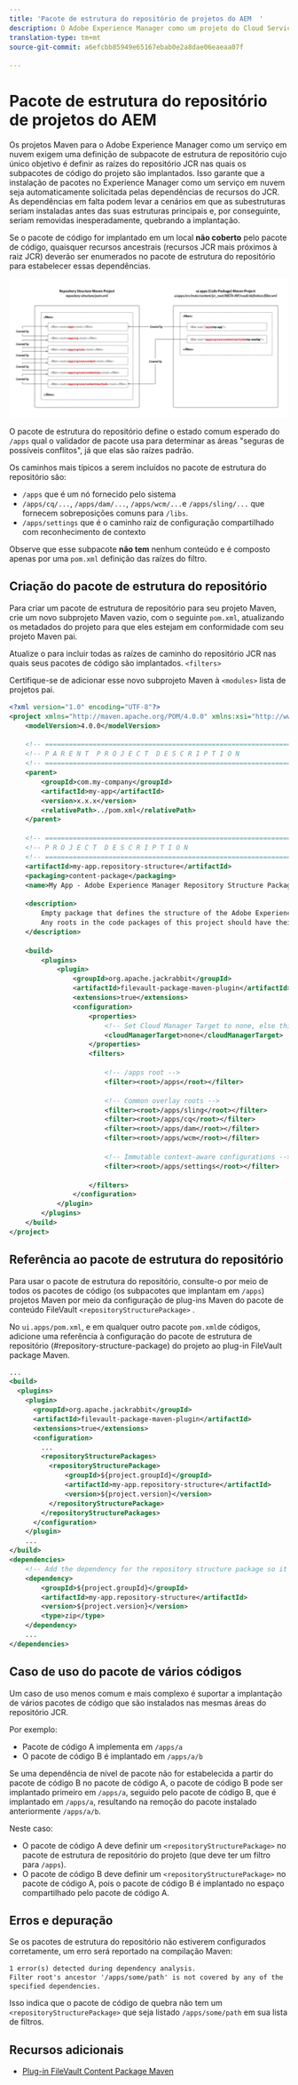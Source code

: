 ```yaml
---
title: 'Pacote de estrutura do repositório de projetos do AEM  '
description: O Adobe Experience Manager como um projeto do Cloud Service Maven requer uma definição do Subpacote da Estrutura do Repositório cujo único objetivo é definir as raízes do repositório JCR nas quais os subpacotes de Código do projeto são implantados.
translation-type: tm+mt
source-git-commit: a6efcbb85949e65167ebab0e2a8dae06eaeaa07f

---
```



# Pacote de estrutura do repositório de projetos do AEM

Os projetos Maven para o Adobe Experience Manager como um serviço em nuvem exigem uma definição de subpacote de estrutura de repositório cujo único objetivo é definir as raízes do repositório JCR nas quais os subpacotes de código do projeto são implantados. Isso garante que a instalação de pacotes no Experience Manager como um serviço em nuvem seja automaticamente solicitada pelas dependências de recursos do JCR. As dependências em falta podem levar a cenários em que as subestruturas seriam instaladas antes das suas estruturas principais e, por conseguinte, seriam removidas inesperadamente, quebrando a implantação.

Se o pacote de código for implantado em um local **não coberto** pelo pacote de código, quaisquer recursos ancestrais (recursos JCR mais próximos à raiz JCR) deverão ser enumerados no pacote de estrutura do repositório para estabelecer essas dependências.

![Pacote de estrutura do repositório](./assets/repository-structure-packages.png)

O pacote de estrutura do repositório define o estado comum esperado do `/apps` qual o validador de pacote usa para determinar as áreas &quot;seguras de possíveis conflitos&quot;, já que elas são raízes padrão.

Os caminhos mais típicos a serem incluídos no pacote de estrutura do repositório são:

+ `/apps` que é um nó fornecido pelo sistema
+ `/apps/cq/...`, `/apps/dam/...`, `/apps/wcm/...`e `/apps/sling/...` que fornecem sobreposições comuns para `/libs`.
+ `/apps/settings` que é o caminho raiz de configuração compartilhado com reconhecimento de contexto

Observe que esse subpacote **não tem** nenhum conteúdo e é composto apenas por uma `pom.xml` definição das raízes do filtro.

## Criação do pacote de estrutura do repositório

Para criar um pacote de estrutura de repositório para seu projeto Maven, crie um novo subprojeto Maven vazio, com o seguinte `pom.xml`, atualizando os metadados do projeto para que eles estejam em conformidade com seu projeto Maven pai.

Atualize o para incluir todas as raízes de caminho do repositório JCR nas quais seus pacotes de código são implantados. `<filters>`

Certifique-se de adicionar esse novo subprojeto Maven à `<modules>` lista de projetos pai.

```xml
<?xml version="1.0" encoding="UTF-8"?>
<project xmlns="http://maven.apache.org/POM/4.0.0" xmlns:xsi="http://www.w3.org/2001/XMLSchema-instance" xsi:schemaLocation="http://maven.apache.org/POM/4.0.0 http://maven.apache.org/maven-v4_0_0.xsd">
    <modelVersion>4.0.0</modelVersion>

    <!-- ====================================================================== -->
    <!-- P A R E N T  P R O J E C T  D E S C R I P T I O N                      -->
    <!-- ====================================================================== -->
    <parent>
        <groupId>com.my-company</groupId>
        <artifactId>my-app</artifactId>
        <version>x.x.x</version>
        <relativePath>../pom.xml</relativePath>
    </parent>

    <!-- ====================================================================== -->
    <!-- P R O J E C T  D E S C R I P T I O N                                   -->
    <!-- ====================================================================== -->
    <artifactId>my-app.repository-structure</artifactId>
    <packaging>content-package</packaging>
    <name>My App - Adobe Experience Manager Repository Structure Package</name>

    <description>
        Empty package that defines the structure of the Adobe Experience Manager repository the code packages in this project deploy into.
        Any roots in the code packages of this project should have their parent enumerated in the filters list below.
    </description>

    <build>
        <plugins>
            <plugin>
                <groupId>org.apache.jackrabbit</groupId>
                <artifactId>filevault-package-maven-plugin</artifactId>
                <extensions>true</extensions>
                <configuration>
                    <properties>
                        <!-- Set Cloud Manager Target to none, else this package will be deployed and remove all defined filter roots -->
                        <cloudManagerTarget>none</cloudManagerTarget>
                    </properties>
                    <filters>

                        <!-- /apps root -->
                        <filter><root>/apps</root></filter>

                        <!-- Common overlay roots -->
                        <filter><root>/apps/sling</root></filter>
                        <filter><root>/apps/cq</root></filter>
                        <filter><root>/apps/dam</root></filter>
                        <filter><root>/apps/wcm</root></filter>

                        <!-- Immutable context-aware configurations -->
                        <filter><root>/apps/settings</root></filter>

                    </filters>
                </configuration>
            </plugin>
        </plugins>
    </build>
</project>
```

## Referência ao pacote de estrutura do repositório

Para usar o pacote de estrutura do repositório, consulte-o por meio de todos os pacotes de código (os subpacotes que implantam em `/apps`) projetos Maven por meio da configuração de plug-ins Maven do pacote de conteúdo FileVault `<repositoryStructurePackage>` .

No `ui.apps/pom.xml`, e em qualquer outro pacote `pom.xml`de códigos, adicione uma referência à configuração do pacote de estrutura de repositório (#repository-structure-package) do projeto ao plug-in FileVault package Maven.

```xml
...
<build>
  <plugins>
    <plugin>
      <groupId>org.apache.jackrabbit</groupId>
      <artifactId>filevault-package-maven-plugin</artifactId>
      <extensions>true</extensions>
      <configuration>
        ...
        <repositoryStructurePackages>
          <repositoryStructurePackage>
              <groupId>${project.groupId}</groupId>
              <artifactId>my-app.repository-structure</artifactId>
              <version>${project.version}</version>
          </repositoryStructurePackage>
        </repositoryStructurePackages>
      </configuration>
    </plugin>
    ...
</build>
<dependencies>
    <!-- Add the dependency for the repository structure package so it resolves -->
    <dependency>
        <groupId>${project.groupId}</groupId>
        <artifactId>my-app.repository-structure</artifactId>
        <version>${project.version}</version>
        <type>zip</type>
    </dependency>
    ...
</dependencies>
```

## Caso de uso do pacote de vários códigos

Um caso de uso menos comum e mais complexo é suportar a implantação de vários pacotes de código que são instalados nas mesmas áreas do repositório JCR.

Por exemplo:

+ Pacote de código A implementa em `/apps/a`
+ O pacote de código B é implantado em `/apps/a/b`

Se uma dependência de nível de pacote não for estabelecida a partir do pacote de código B no pacote de código A, o pacote de código B pode ser implantado primeiro em `/apps/a`, seguido pelo pacote de código B, que é implantado em `/apps/a`, resultando na remoção do pacote instalado anteriormente `/apps/a/b`.

Neste caso:

+ O pacote de código A deve definir um `<repositoryStructurePackage>` no pacote de estrutura de repositório do projeto (que deve ter um filtro para `/apps`).
+ O pacote de código B deve definir um `<repositoryStructurePackage>` no pacote de código A, pois o pacote de código B é implantado no espaço compartilhado pelo pacote de código A.

## Erros e depuração

Se os pacotes de estrutura do repositório não estiverem configurados corretamente, um erro será reportado na compilação Maven:

```
1 error(s) detected during dependency analysis.
Filter root's ancestor '/apps/some/path' is not covered by any of the specified dependencies.
```

Isso indica que o pacote de código de quebra não tem um `<repositoryStructurePackage>` que seja listado `/apps/some/path` em sua lista de filtros.

## Recursos adicionais

+ [Plug-in FileVault Content Package Maven](http://jackrabbit.apache.org/filevault-package-maven-plugin/)
